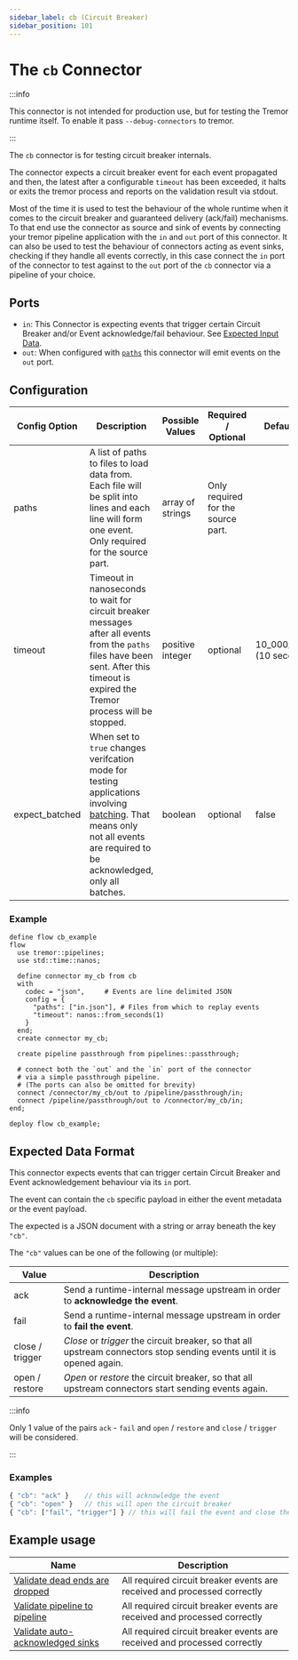 ```yaml
---
sidebar_label: cb (Circuit Breaker)
sidebar_position: 101
---
```


# The `cb` Connector

:::info

This connector is not intended for production use, but for testing the Tremor runtime itself. To enable it pass `--debug-connectors` to tremor.

:::


The `cb` connector is for testing circuit breaker internals.

The connector expects a circuit breaker event for each event propagated
and then, the latest after a configurable `timeout` has been exceeded,
it halts or exits the tremor process and reports on the validation result via stdout.

Most of the time it is used to test the behaviour of the whole runtime when it comes to the circuit breaker and guaranteed delivery (ack/fail) mechanisms. To that end use the connector as source and sink of events by connecting your tremor pipeline application with the `in` and `out` port of this connector.
It can also be used to test the behaviour of connectors acting as event sinks, checking if they handle all events correctly, in this case connect the `in` port of the connector to test against to the `out` port of the `cb` connector via a pipeline of your choice.


## Ports

- `in`: This Connector is expecting events that trigger certain Circuit Breaker and/or Event acknowledge/fail behaviour. See [Expected Input Data](#expected-input-data).
- `out`: When configured with [`paths`](#configuration) this connector will emit events on the `out` port.

## Configuration

| Config Option  | Description                                                                                                                                                                                         | Possible Values  | Required / Optional                | Default Value               |
|----------------|-----------------------------------------------------------------------------------------------------------------------------------------------------------------------------------------------------|------------------|------------------------------------|-----------------------------|
| paths          | A list of paths to files to load data from. Each file will be split into lines and each line will form one event. Only required for the source part.                                                | array of strings | Only required for the source part. |                             |
| timeout        | Timeout in nanoseconds to wait for circuit breaker messages after all events from the `paths` files have been sent. After this timeout is expired the Tremor process will be stopped.               | positive integer | optional                           | 10_000_000_000 (10 seconds) |
| expect_batched | When set to `true` changes verifcation mode for testing applications involving [batching](../operators/batch.md). That means only not all events are required to be acknowledged, only all batches. | boolean          | optional                           | false                       |

### Example

```tremor title="cb_example.troy"
define flow cb_example
flow
  use tremor::pipelines;
  use std::time::nanos;

  define connector my_cb from cb
  with
    codec = "json",		# Events are line delimited JSON
    config = {
      "paths": ["in.json"],	# Files from which to replay events
      "timeout": nanos::from_seconds(1)
    }
  end;
  create connector my_cb;

  create pipeline passthrough from pipelines::passthrough;

  # connect both the `out` and the `in` port of the connector 
  # via a simple passthrough pipeline.
  # (The ports can also be omitted for brevity)
  connect /connector/my_cb/out to /pipeline/passthrough/in;
  connect /pipeline/passthrough/out to /connector/my_cb/in;
end;

deploy flow cb_example;
```

## Expected Data Format

This connector expects events that can trigger certain Circuit Breaker and Event acknowledgement behaviour via its `in` port.

The event can contain the `cb` specific payload in either the event metadata or the event payload.

The expected is a JSON document with a string or array beneath the key `"cb"`.

The `"cb"` values can be one of the following (or multiple):

| Value           | Description                                                                                                             |
|-----------------|-------------------------------------------------------------------------------------------------------------------------|
| ack             | Send a runtime-internal message upstream in order to **acknowledge the event**.                                         |
| fail            | Send a runtime-internal message upstream in order to **fail the event**.                                                |
| close / trigger | *Close* or *trigger* the circuit breaker, so that all upstream connectors stop sending events until it is opened again. |
| open / restore  | *Open* or *restore* the circuit breaker, so that all upstream connectors start sending events again.                    |

:::info

Only 1 value of the pairs `ack` - `fail` and `open` / `restore` and `close` / `trigger` will be considered.

:::

### Examples

```js
{ "cb": "ack" }    // this will acknowledge the event
{ "cb": "open" }   // this will open the circuit breaker
{ "cb": ["fail", "trigger"] } // this will fail the event and close the circuit breaker
```

## Example usage

| Name                                                                                                                                         | Description                                                              |
|----------------------------------------------------------------------------------------------------------------------------------------------|--------------------------------------------------------------------------|
| [Validate dead ends are dropped](https://github.com/tremor-rs/tremor-runtime/tree/main/tremor-cli/tests/integration/cb-drop-dead-ends)       | All required circuit breaker events are received and processed correctly |
| [Validate pipeline to pipeline](https://github.com/tremor-rs/tremor-runtime/tree/main/tremor-cli/tests/integration/cb-pipeline-to-pipeline)  | All required circuit breaker events are received and processed correctly |
| [Validate auto-acknowledged sinks](https://github.com/tremor-rs/tremor-runtime/tree/main/tremor-cli/tests/integration/cb-with-auto-ack-sink) | All required circuit breaker events are received and processed correctly |

